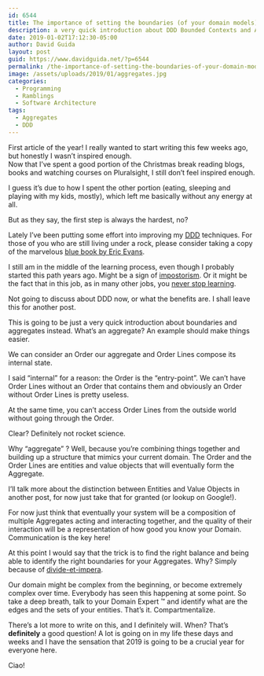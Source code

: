 ```yaml
---
id: 6544
title: The importance of setting the boundaries (of your domain models)
description: a very quick introduction about DDD Bounded Contexts and Aggregates
date: 2019-01-02T17:12:30-05:00
author: David Guida
layout: post
guid: https://www.davidguida.net/?p=6544
permalink: /the-importance-of-setting-the-boundaries-of-your-domain-models/
image: /assets/uploads/2019/01/aggregates.jpg
categories:
  - Programming
  - Ramblings
  - Software Architecture
tags:
  - Aggregates
  - DDD
---
```

First article of the year! I really wanted to start writing this few weeks ago, but honestly I wasn&#8217;t inspired enough.  
Now that I&#8217;ve spent a good portion of the Christmas break reading blogs, books and watching courses on Pluralsight, I still don&#8217;t feel inspired enough. 

I guess it&#8217;s due to how I spent the other portion (eating, sleeping and playing with my kids, mostly), which left me basically without any energy at all. 

But as they say, the first step is always the hardest, no?

Lately I&#8217;ve been putting some effort into improving my <a rel="noreferrer noopener" aria-label="DDD (opens in a new tab)" href="https://en.wikipedia.org/wiki/Domain-driven_design" target="_blank">DDD</a> techniques. For those of you who are still living under a rock, please consider taking a copy of the marvelous <a rel="noreferrer noopener" aria-label="blue book by Eric Evans (opens in a new tab)" href="https://www.amazon.com/Domain-Driven-Design-Tackling-Complexity-Software/dp/0321125215" target="_blank">blue book by Eric Evans</a>.

I still am in the middle of the learning process, even though I probably started this path years ago. Might be a sign of <a rel="noreferrer noopener" aria-label="impostorism (opens in a new tab)" href="https://en.wikipedia.org/wiki/Impostor_syndrome" target="_blank">impostorism</a>. Or it might be the fact that in this job, as in many other jobs, you <a rel="noreferrer noopener" aria-label="never stop learning (opens in a new tab)" href="https://www.codingame.com/blog/true-programmers-never-stop-learning/" target="_blank">never stop learning</a>.

Not going to discuss about DDD now, or what the benefits are. I shall leave this for another post.

This is going to be just a very quick introduction about boundaries and aggregates instead. What&#8217;s an aggregate? An example should make things easier.

We can consider an Order our aggregate and Order Lines compose its internal state. 

I said &#8220;internal&#8221; for a reason: the Order is the &#8220;entry-point&#8221;. We can&#8217;t have Order Lines without an Order that contains them and obviously an Order without Order Lines is pretty useless.

At the same time, you can&#8217;t access Order Lines from the outside world without going through the Order. 

Clear? Definitely not rocket science.

Why &#8220;aggregate&#8221; ? Well, because you&#8217;re combining things together and building up a structure that mimics your current domain. The Order and the Order Lines are entities and value objects that will eventually form the Aggregate. 

I&#8217;ll talk more about the distinction between Entities and Value Objects in another post, for now just take that for granted (or lookup on Google!).

For now just think that eventually your system will be a composition of multiple Aggregates acting and interacting together, and the quality of their interaction will be a representation of how good you know your Domain. Communication is the key here!

At this point I would say that the trick is to find the right balance and being able to identify the right boundaries for your Aggregates. Why? Simply because of <a href="https://en.wikipedia.org/wiki/Divide-and-conquer_algorithm" target="_blank" rel="noreferrer noopener" aria-label="divide-et-impera (opens in a new tab)">divide-et-impera</a>. 

Our domain might be complex from the beginning, or become extremely complex over time. Everybody has seen this happening at some point. So take a deep breath, talk to your Domain Expert &#x2122; and identify what are the edges and the sets of your entities. That&#8217;s it. Compartmentalize. 

There&#8217;s a lot more to write on this, and I definitely will. When? That&#8217;s **definitely** a good question! A lot is going on in my life these days and weeks and I have the sensation that 2019 is going to be a crucial year for everyone here.

Ciao!

<div class="post-details-footer-widgets">
</div>